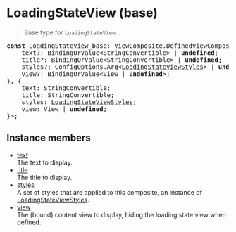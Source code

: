 # LoadingStateView (base)

> Base type for `LoadingStateView`.

<pre class="docgen_signature"><b>const</b> LoadingStateView_base: ViewComposite.DefinedViewComposite&lt;{<br>    text?: BindingOrValue&lt;StringConvertible&gt; | <b>undefined</b>;<br>    title?: BindingOrValue&lt;StringConvertible&gt; | <b>undefined</b>;<br>    styles?: ConfigOptions.Arg&lt;<a href="LoadingStateViewStyles.md">LoadingStateViewStyles</a>&gt; | <b>undefined</b>;<br>    view?: BindingOrValue&lt;View | <b>undefined</b>&gt;;<br>}, {<br>    text: StringConvertible;<br>    title: StringConvertible;<br>    styles: <a href="LoadingStateViewStyles.md">LoadingStateViewStyles</a>;<br>    view: View | <b>undefined</b>;<br>}&gt;;</pre>

## Instance members

- [<!--{ref:property}-->text](LoadingStateView_base_text.md) \
    The text to display.
- [<!--{ref:property}-->title](LoadingStateView_base_title.md) \
    The title to display.
- [<!--{ref:property}-->styles](LoadingStateView_base_styles.md) \
    A set of styles that are applied to this composite, an instance of [LoadingStateViewStyles](LoadingStateViewStyles.md).
- [<!--{ref:property}-->view](LoadingStateView_base_view.md) \
    The (bound) content view to display, hiding the loading state view when defined.